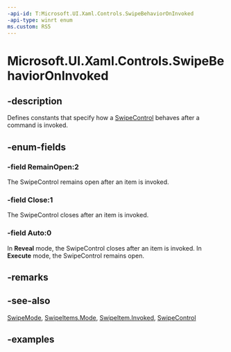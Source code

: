 ```yaml
---
-api-id: T:Microsoft.UI.Xaml.Controls.SwipeBehaviorOnInvoked
-api-type: winrt enum
ms.custom: RS5
---
```

<!-- Enumeration syntax.
public enum SwipeBehaviorOnInvoked : int 
-->

# Microsoft.UI.Xaml.Controls.SwipeBehaviorOnInvoked


## -description

Defines constants that specify how a [SwipeControl](swipecontrol.md) behaves after a command is invoked.


## -enum-fields


### -field RemainOpen:2

The SwipeControl remains open after an item is invoked.


### -field Close:1

The SwipeControl closes after an item is invoked.


### -field Auto:0

In **Reveal** mode, the SwipeControl closes after an item is invoked. In **Execute** mode, the SwipeControl remains open.


## -remarks


## -see-also

[SwipeMode](swipemode.md), [SwipeItems.Mode](swipeitems_mode.md), [SwipeItem.Invoked](swipeitem_invoked.md), [SwipeControl](swipecontrol.md)

## -examples


